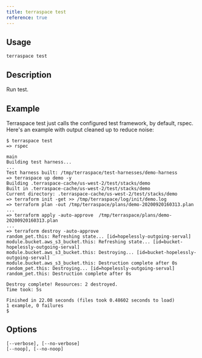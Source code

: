 ```yaml
---
title: terraspace test
reference: true
---
```


## Usage

    terraspace test

## Description

Run test.

## Example

Terraspace test just calls the configured test framework, by default, rspec.
Here's an example with output cleaned up to reduce noise:

    $ terraspace test
    => rspec

    main
    Building test harness...
    ...
    Test harness built: /tmp/terraspace/test-harnesses/demo-harness
    => terraspace up demo -y
    Building .terraspace-cache/us-west-2/test/stacks/demo
    Built in .terraspace-cache/us-west-2/test/stacks/demo
    Current directory: .terraspace-cache/us-west-2/test/stacks/demo
    => terraform init -get >> /tmp/terraspace/log/init/demo.log
    => terraform plan -out /tmp/terraspace/plans/demo-20200920160313.plan
    ...
    => terraform apply -auto-approve  /tmp/terraspace/plans/demo-20200920160313.plan
    ...
    => terraform destroy -auto-approve
    random_pet.this: Refreshing state... [id=hopelessly-outgoing-serval]
    module.bucket.aws_s3_bucket.this: Refreshing state... [id=bucket-hopelessly-outgoing-serval]
    module.bucket.aws_s3_bucket.this: Destroying... [id=bucket-hopelessly-outgoing-serval]
    module.bucket.aws_s3_bucket.this: Destruction complete after 0s
    random_pet.this: Destroying... [id=hopelessly-outgoing-serval]
    random_pet.this: Destruction complete after 0s

    Destroy complete! Resources: 2 destroyed.
    Time took: 5s

    Finished in 22.08 seconds (files took 0.48602 seconds to load)
    1 example, 0 failures
    $


## Options

```
[--verbose], [--no-verbose]  
[--noop], [--no-noop]        
```

